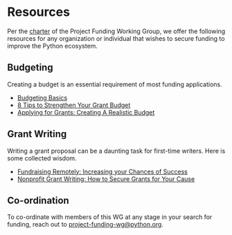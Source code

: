 # Resources

Per the [charter](https://wiki.python.org/psf/ProjectFundingWG) of the Project Funding Working Group, we offer the following resources for any organization or individual that wishes to secure funding to improve the Python ecosystem.

## Budgeting
Creating a budget is an essential requirement of most funding applications.
- [Budgeting Basics](https://osaos.codeforscience.org/budgeting/)
- [8 Tips to Strengthen Your Grant Budget](https://getfullyfunded.com/8-tips-to-strengthen-your-grant-budget/)
- [Applying for Grants: Creating A Realistic Budget](https://creative-capital.org/2018/07/19/applying-for-grants-presenting-a-realistic-budget/)

## Grant Writing
Writing a grant proposal can be a daunting task for first-time writers. Here is some collected wisdom.
- [Fundraising Remotely: Increasing your Chances of Success](https://sfconservancy.org/blog/2020/apr/02/remotefundraising/)
- [Nonprofit Grant Writing: How to Secure Grants for Your Cause](https://grantsplus.com/nonprofit-grant-writing/)

## Co-ordination
To co-ordinate with members of this WG at any stage in your search for funding, reach out to project-funding-wg@python.org.
